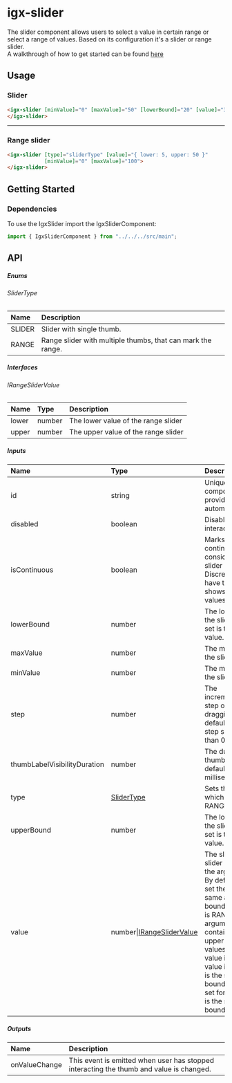 # igx-slider

The slider component allows users to select a value in certain range or select a range of values. 
Based on its configuration it's a slider or range slider.  
A walkthrough of how to get started can be found [here](https://www.infragistics.com/products/ignite-ui-angular/angular/components/slider.html)

## Usage

### Slider

```html
<igx-slider [minValue]="0" [maxValue]="50" [lowerBound]="20" [value]="30">
</igx-slider>
```

----

### Range slider

```html
<igx-slider [type]="sliderType" [value]="{ lower: 5, upper: 50 }"
            [minValue]="0" [maxValue]="100">
</igx-slider>
```

## Getting Started

### Dependencies

To use the IgxSlider import the IgxSliderComponent:

```typescript
import { IgxSliderComponent } from "../../../src/main";
```

## API

##### Enums

###### SliderType

| Name | Description |
| :--- | :---------- |
| SLIDER | Slider with single thumb. |
| RANGE | Range slider with multiple thumbs, that can mark the range. |

##### Interfaces

###### IRangeSliderValue

| Name | Type | Description |
| :--- | :--- | :---------- |
| lower | number | The lower value of the range slider |
| upper | number | The upper value of the range slider |


##### Inputs

| Name | Type | Description |
| :--- | :--- | :--- |
| id | string | Unique identifier of the component. If not provided it will be automatically generated.|
| disabled | boolean | Disables or enables UI interaction. |
| isContinuous | boolean | Marks slider as continuous. By default is considered that the slider is discrete. Discrete slider does not have ticks and does not shows bubble labels for values. |
| lowerBound | number | The lower boundary of the slider value. If not set is the same as min value. |
| maxValue | number | The maximal value for the slider. |
| minValue | number | The minimal value for the slider. |
| step | number | The incremental/decremental step of the value when dragging the thumb. The default step is 1, and step should be greater than 0. |
| thumbLabelVisibilityDuration | number | The duration visibility of thumbs labels. The default value is 750 milliseconds. |
| type | [SliderType](#slidertype) | Sets the SliderType, which is SLIDER or RANGE. |
| upperBound | number | The lower boundary of the slider value. If not set is the same as max value. |
| value | number\|[IRangeSliderValue](#irangeslidervalue) | The slider value. If the slider is of type SLIDER the argument is number. By default if no value is set the default value is same as lower upper bound. If the slider type is RANGE then the argument is object containing lower and upper properties for the values.  By default if no value is set the default value is for lower value it is the same as lower bound and if no value is set for the upper value it is the same as the upper bound.

##### Outputs

| Name | Description |
| :--- | :--- | 
| onValueChange  | This event is emitted when user has stopped interacting the thumb and value is changed.|
